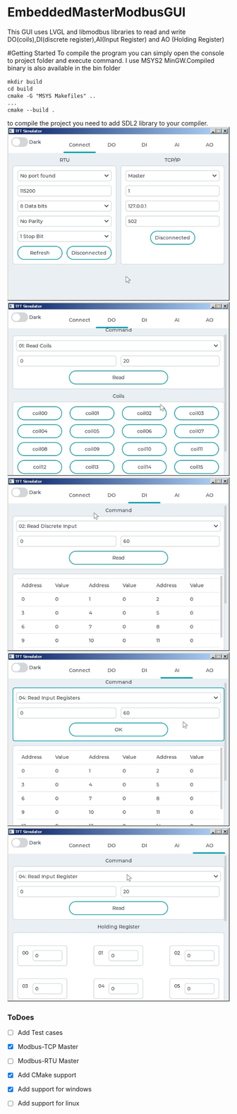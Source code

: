 # EmbeddedMasterModbusGUI
This GUI uses LVGL and libmodbus libraries to read and write  DO(coils),DI(discrete register),AI(Input Register) and AO (Holding Register)

#Getting Started
To compile the program you can simply open the console to project folder and execute command. I use MSYS2 MinGW.Compiled binary is also available in the bin folder

```
mkdir build
cd build
cmake -G "MSYS Makefiles" ..
...
cmake --build .
```

to compile the project you need to add SDL2 library to your compiler.
![Image](./Doc/Connection.jpg)
![Image](./Doc/DO.jpg)
![Image](./Doc/DI.jpg)
![Image](./Doc/AI.jpg)
![Image](./Doc/AO.jpg)


### ToDoes
- [ ] Add Test cases
- [x] Modbus-TCP Master 
- [ ] Modbus-RTU Master
- [X] Add CMake support
- [X] Add support for windows
- [ ] Add support for linux


